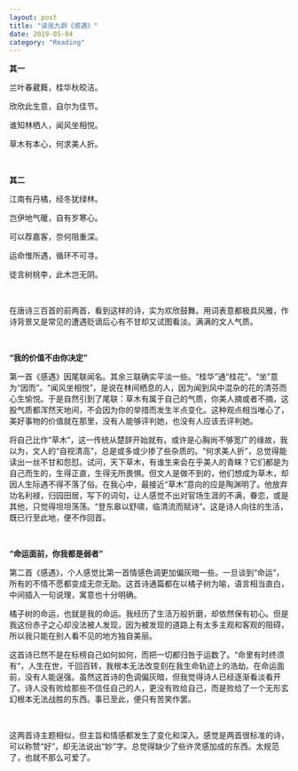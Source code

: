 ```yaml
---
layout: post
title: "读张九龄《感遇》"
date: 2019-05-04
category: "Reading"
---
```


**其一**

兰叶春葳蕤，桂华秋皎洁。

欣欣此生意，自尔为佳节。

谁知林栖人，闻风坐相悦。

草木有本心，何求美人折。
<!--more-->

&nbsp;&nbsp;

**其二**

江南有丹橘，经冬犹绿林。

岂伊地气暖，自有岁寒心。

可以荐嘉客，奈何阻重深。

运命惟所遇，循环不可寻。

徒言树桃李，此木岂无阴。

&nbsp;&nbsp;

在唐诗三百首的前两首，看到这样的诗，实为欢欣鼓舞。用词表意都极具风雅，作诗背景又是常见的遭遇贬谪后心有不甘却又试图看淡。满满的文人气质。

&nbsp;&nbsp;

**“我的价值不由你决定”**

第一首《感遇》因尾联闻名。其余三联确实平淡一些。“桂华”通“桂花”。“坐”意为“因而”。“闻风坐相悦”，是说在林间栖息的人，因为闻到风中混杂的花的清芬而心生愉悦。于是自然引到了尾联：草木有属于自己的气质，你美人摘或者不摘，这股气质都浑然天地间，不会因为你的举措而发生半点变化。这种观点相当唯心了，美好事物的价值就在那里，没有人能够评判她，也没有人应该去评判她。

将自己比作“草木”，这一传统从楚辞开始就有。或许是心胸尚不够宽广的缘故，我以为，文人的“自视清高”，总是或多或少掺了些杂质的。“何求美人折”，总觉得能读出一丝不甘和怨怼。试问，天下草木，有谁生来会在乎美人的青睐？它们都是为自己而生的，生得正直，生得无所畏惧。但文人是做不到的，他们想成为草木，却因人生际遇不得不落了俗。在我心中，最接近“草木”意向的应是陶渊明了。他放弃功名利禄，归园田居，写下的词句，让人感觉不出对官场生涯的不满，眷恋，或是其他，只觉得坦坦荡荡。“登东皋以舒啸，临清流而赋诗”。这是诗人向往的生活，既已行至此地，便不作回首。

&nbsp;&nbsp;
       
**“命运面前，你我都是弱者”**

第二首《感遇》，个人感觉比第一首情感色调更加偏灰暗一些。一旦谈到“命运”，所有的不情不愿都变成无奈无助。这首诗通篇都在以橘子树为喻，语言相当直白，中间插入一句说理，寓意也十分明确。

橘子树的命运，也就是我的命运。我经历了生活万般折磨，却依然保有初心。但是我这份赤子之心却没法被人发现，因为被发现的道路上有太多主观和客观的阻碍，所以我只能在别人看不见的地方独自美丽。

这首诗已然不是在标榜自己如何如何，而把一切都归咎于运数了。“命里有时终须有“，人生在世，千回百转，我根本无法改变刻在我生命轨迹上的浩劫。在命运面前，没有人能逞强。虽然这首诗的色调偏灰暗，但我觉得诗人已经逐渐看淡看开了。诗人没有败给那些不信任自己的人，更没有败给自己，而是败给了一个无形玄幻根本无法战胜的东西。事已至此，便只有苦笑作罢。

&nbsp;&nbsp;

这两首诗主题相似，但主旨和情感都发生了变化和深入。感觉是两首很标准的诗，可以称赞“好”，却无法说出“妙”字。总觉得缺少了些许灵感加成的东西。太规范了，也就不那么可爱了。
